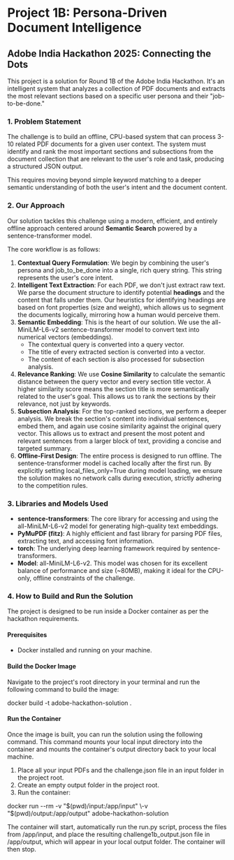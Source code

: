 # **Project 1B: Persona-Driven Document Intelligence**

## **Adobe India Hackathon 2025: Connecting the Dots**

This project is a solution for Round 1B of the Adobe India Hackathon. It's an intelligent system that analyzes a collection of PDF documents and extracts the most relevant sections based on a specific user persona and their "job-to-be-done."

### **1\. Problem Statement**

The challenge is to build an offline, CPU-based system that can process 3-10 related PDF documents for a given user context. The system must identify and rank the most important sections and subsections from the document collection that are relevant to the user's role and task, producing a structured JSON output.

This requires moving beyond simple keyword matching to a deeper semantic understanding of both the user's intent and the document content.

### **2\. Our Approach**

Our solution tackles this challenge using a modern, efficient, and entirely offline approach centered around **Semantic Search** powered by a sentence-transformer model.

The core workflow is as follows:

1. **Contextual Query Formulation**: We begin by combining the user's persona and job\_to\_be\_done into a single, rich query string. This string represents the user's core intent.  
2. **Intelligent Text Extraction**: For each PDF, we don't just extract raw text. We parse the document structure to identify potential **headings** and the content that falls under them. Our heuristics for identifying headings are based on font properties (size and weight), which allows us to segment the documents logically, mirroring how a human would perceive them.  
3. **Semantic Embedding**: This is the heart of our solution. We use the all-MiniLM-L6-v2 sentence-transformer model to convert text into numerical vectors (embeddings).  
   * The contextual query is converted into a query vector.  
   * The title of every extracted section is converted into a vector.  
   * The content of each section is also processed for subsection analysis.  
4. **Relevance Ranking**: We use **Cosine Similarity** to calculate the semantic distance between the query vector and every section title vector. A higher similarity score means the section title is more semantically related to the user's goal. This allows us to rank the sections by their relevance, not just by keywords.  
5. **Subsection Analysis**: For the top-ranked sections, we perform a deeper analysis. We break the section's content into individual sentences, embed them, and again use cosine similarity against the original query vector. This allows us to extract and present the most potent and relevant sentences from a larger block of text, providing a concise and targeted summary.  
6. **Offline-First Design**: The entire process is designed to run offline. The sentence-transformer model is cached locally after the first run. By explicitly setting local\_files\_only=True during model loading, we ensure the solution makes no network calls during execution, strictly adhering to the competition rules.

### **3\. Libraries and Models Used**

* **sentence-transformers**: The core library for accessing and using the all-MiniLM-L6-v2 model for generating high-quality text embeddings.  
* **PyMuPDF (fitz)**: A highly efficient and fast library for parsing PDF files, extracting text, and accessing font information.  
* **torch**: The underlying deep learning framework required by sentence-transformers.  
* **Model**: all-MiniLM-L6-v2. This model was chosen for its excellent balance of performance and size (\~80MB), making it ideal for the CPU-only, offline constraints of the challenge.

### **4\. How to Build and Run the Solution**

The project is designed to be run inside a Docker container as per the hackathon requirements.

#### **Prerequisites**

* Docker installed and running on your machine.

#### **Build the Docker Image**

Navigate to the project's root directory in your terminal and run the following command to build the image:

docker build \-t adobe-hackathon-solution .

#### **Run the Container**

Once the image is built, you can run the solution using the following command. This command mounts your local input directory into the container and mounts the container's output directory back to your local machine.

1. Place all your input PDFs and the challenge.json file in an input folder in the project root.  
2. Create an empty output folder in the project root.  
3. Run the container:

docker run \--rm \-v "$(pwd)/input:/app/input" \-v "$(pwd)/output:/app/output" adobe-hackathon-solution

The container will start, automatically run the run.py script, process the files from /app/input, and place the resulting challenge1b\_output.json file in /app/output, which will appear in your local output folder. The container will then stop.